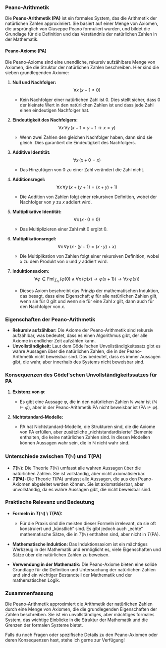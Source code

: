 ### Peano-Arithmetik

Die **Peano-Arithmetik (PA)** ist ein formales System, das die Arithmetik der natürlichen Zahlen approximiert. Sie basiert auf einer Menge von Axiomen, die ursprünglich von Giuseppe Peano formuliert wurden, und bildet die Grundlage für die Definition und das Verständnis der natürlichen Zahlen in der Mathematik.

#### Peano-Axiome (PA)

Die Peano-Axiome sind eine unendliche, rekursiv aufzählbare Menge von Axiomen, die die Struktur der natürlichen Zahlen beschreiben. Hier sind die sieben grundlegenden Axiome:

1. **Null und Nachfolger:**
   $$ \forall x \, (x + 1 \neq 0) $$
   - Kein Nachfolger einer natürlichen Zahl ist 0. Dies stellt sicher, dass 0 der kleinste Wert in den natürlichen Zahlen ist und dass jede Zahl einen eindeutigen Nachfolger hat.

2. **Eindeutigkeit des Nachfolgers:**
   $$ \forall x \, \forall y \, (x + 1 = y + 1 \rightarrow x = y) $$
   - Wenn zwei Zahlen den gleichen Nachfolger haben, dann sind sie gleich. Dies garantiert die Eindeutigkeit des Nachfolgers.

3. **Additive Identität:**
   $$ \forall x \, (x + 0 = x) $$
   - Das Hinzufügen von 0 zu einer Zahl verändert die Zahl nicht.

4. **Additionsregel:**
   $$ \forall x \, \forall y \, (x + (y + 1) = (x + y) + 1) $$
   - Die Addition von Zahlen folgt einer rekursiven Definition, wobei der Nachfolger von $y$ zu $x$ addiert wird.

5. **Multiplikative Identität:**
   $$ \forall x \, (x \cdot 0 = 0) $$
   - Das Multiplizieren einer Zahl mit 0 ergibt 0.

6. **Multiplikationsregel:**
   $$ \forall x \, \forall y \, (x \cdot (y + 1) = (x \cdot y) + x) $$
   - Die Multiplikation von Zahlen folgt einer rekursiven Definition, wobei $x$ zu dem Produkt von $x$ und $y$ addiert wird.

7. **Induktionsaxiom:**
   $$ \forall \varphi \in \text{Fml}_{\Sigma_{\mathbb{N}}} \, (\varphi(0) \land \forall x \, (\varphi(x) \rightarrow \varphi(x + 1)) \rightarrow \forall x \, \varphi(x)) $$
   - Dieses Axiom beschreibt das Prinzip der mathematischen Induktion, das besagt, dass eine Eigenschaft $\varphi$ für alle natürlichen Zahlen gilt, wenn sie für 0 gilt und wenn sie für eine Zahl $x$ gilt, dann auch für den Nachfolger von $x$.

### Eigenschaften der Peano-Arithmetik

- **Rekursiv aufzählbar:** Die Axiome der Peano-Arithmetik sind rekursiv aufzählbar, was bedeutet, dass es einen Algorithmus gibt, der alle Axiome in endlicher Zeit aufzählen kann.
- **Unvollständigkeit:** Laut dem Gödel'schen Unvollständigkeitssatz gibt es wahre Aussagen über die natürlichen Zahlen, die in der Peano-Arithmetik nicht beweisbar sind. Das bedeutet, dass es immer Aussagen gibt, die wahr, aber innerhalb des Systems nicht beweisbar sind.

### Konsequenzen des Gödel'schen Unvollständigkeitssatzes für PA

1. **Existenz von $\varphi$:**
   - Es gibt eine Aussage $\varphi$, die in den natürlichen Zahlen $\mathbb{N}$ wahr ist ($\mathbb{N} \models \varphi$), aber in der Peano-Arithmetik $\text{PA}$ nicht beweisbar ist ($\text{PA} \not\models \varphi$).

2. **Nichtstandard-Modelle:**
   - PA hat Nichtstandard-Modelle, die Strukturen sind, die die Axiome von PA erfüllen, aber zusätzliche „nichtstandardisierte“ Elemente enthalten, die keine natürlichen Zahlen sind. In diesen Modellen können Aussagen wahr sein, die in $\mathbb{N}$ nicht wahr sind.

### Unterschiede zwischen $T(\mathbb{N})$ und $T(\text{PA})$

- **$T(\mathbb{N})$:** Die Theorie $T(\mathbb{N})$ umfasst alle wahren Aussagen über die natürlichen Zahlen. Sie ist vollständig, aber nicht axiomatisierbar.
- **$T(\text{PA})$:** Die Theorie $T(\text{PA})$ umfasst alle Aussagen, die aus den Peano-Axiomen abgeleitet werden können. Sie ist axiomatisierbar, aber unvollständig, da es wahre Aussagen gibt, die nicht beweisbar sind.

### Praktische Relevanz und Bedeutung

- **Formeln in $T(\mathbb{N})$ \ $T(\text{PA})$:**
  - Für die Praxis sind die meisten dieser Formeln irrelevant, da sie oft konstruiert und „künstlich“ sind. Es gibt jedoch auch „echte“ mathematische Sätze, die in $T(\mathbb{N})$ enthalten sind, aber nicht in $T(\text{PA})$.

- **Mathematische Induktion:** Das Induktionsaxiom ist ein mächtiges Werkzeug in der Mathematik und ermöglicht es, viele Eigenschaften und Sätze über die natürlichen Zahlen zu beweisen.

- **Verwendung in der Mathematik:** Die Peano-Axiome bieten eine solide Grundlage für die Definition und Untersuchung der natürlichen Zahlen und sind ein wichtiger Bestandteil der Mathematik und der mathematischen Logik.

### Zusammenfassung

Die Peano-Arithmetik approximiert die Arithmetik der natürlichen Zahlen durch eine Menge von Axiomen, die die grundlegenden Eigenschaften der Zahlen beschreiben. Sie ist ein unvollständiges, aber mächtiges formales System, das wichtige Einblicke in die Struktur der Mathematik und die Grenzen der formalen Systeme bietet.

Falls du noch Fragen oder spezifische Details zu den Peano-Axiomen oder deren Konsequenzen hast, stehe ich gerne zur Verfügung!


